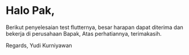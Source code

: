 # Halo Pak, 

Berikut penyelesaian test flutternya, besar harapan dapat diterima dan bekerja di perusahaan Bapak,
Atas perhatiannya, terimakasih.

Regards,
Yudi Kurniyawan





